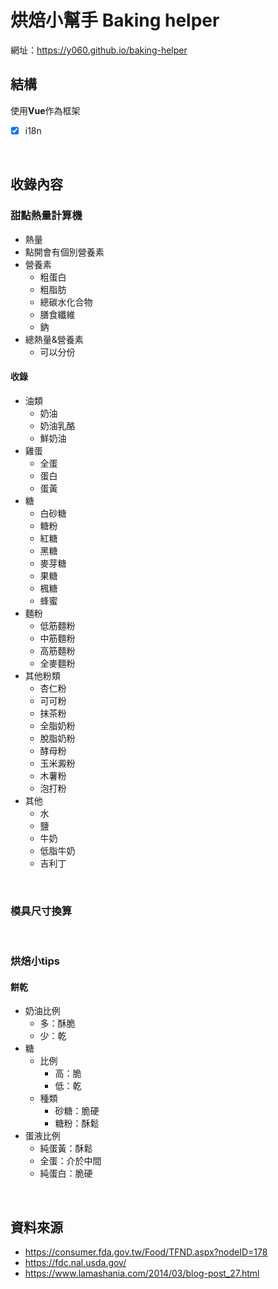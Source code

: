 # 烘焙小幫手 Baking helper
網址：https://y060.github.io/baking-helper
<br>

## 結構
使用**Vue**作為框架
   - [x] i18n
<br>

## 收錄內容
### 甜點熱量計算機
* 熱量
* 點開會有個別營養素
* 營養素
    * 粗蛋白
    * 粗脂肪
    * 總碳水化合物
    * 膳食纖維
    * 鈉
* 總熱量&營養素
  * 可以分份

#### 收錄
* 油類
    * 奶油
    * 奶油乳酪
    * 鮮奶油
* 雞蛋
    * 全蛋
    * 蛋白
    * 蛋黃
* 糖
    * 白砂糖
    * 糖粉
    * 紅糖
    * 黑糖
    * 麥芽糖
    * 果糖
    * 楓糖
    * 蜂蜜
* 麵粉
    * 低筋麵粉
    * 中筋麵粉
    * 高筋麵粉
    * 全麥麵粉
* 其他粉類
    * 杏仁粉
    * 可可粉
    * 抹茶粉
    * 全脂奶粉
    * 脫脂奶粉
    * 酵母粉
    * 玉米澱粉
    * 木薯粉
    * 泡打粉
* 其他
    * 水
    * 鹽
    * 牛奶
    * 低脂牛奶
    * 吉利丁
<br>

### 模具尺寸換算
<br>

### 烘焙小tips

#### **餅乾**
* 奶油比例
    * 多：酥脆
    * 少：乾
* 糖
    * 比例
        * 高：脆
        * 低：乾
    * 種類
        * 砂糖：脆硬
        * 糖粉：酥鬆
* 蛋液比例
    * 純蛋黃：酥鬆
    * 全蛋：介於中間
    * 純蛋白：脆硬
<br>

## 資料來源
* https://consumer.fda.gov.tw/Food/TFND.aspx?nodeID=178
* https://fdc.nal.usda.gov/
* https://www.lamashania.com/2014/03/blog-post_27.html
